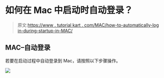 # 如何在 Mac 中启动时自动登录？

> 原文:[https://www . tutorial kart . com/MAC/how-to-automatically-log in-during-startup-in-MAC/](https://www.tutorialkart.com/mac/how-to-automatically-login-during-startup-in-mac/)

## MAC–自动登录

若要在启动过程中自动登录到 Mac，请按照以下步骤操作。

[![](../Images/925da31b32d6bc3827932f6c8afb11bb.png)](https://www.tutorialkart.com/)